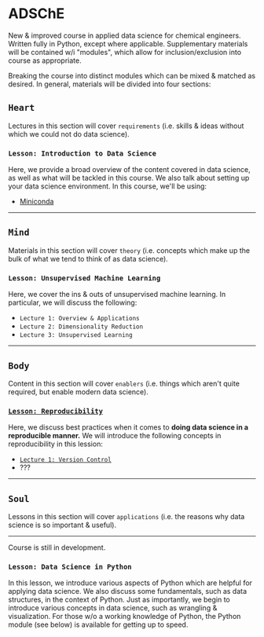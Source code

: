 # ADSChE
New & improved course in applied data science for chemical engineers. 
Written fully in Python, except where applicable. 
Supplementary materials will be contained w/i "modules", which allow for inclusion/exclusion into course as appropriate.

Breaking the course into distinct modules which can be mixed & matched as desired. 
In general, materials will be divided into four sections: 


## `Heart` 
Lectures in this section will cover `requirements` (i.e. skills & ideas without which we could not do data science). 

### `Lesson: Introduction to Data Science`
Here, we provide a broad overview of the content covered in data science, as well as what will be tackled in this course. 
We also talk about setting up your data science environment. In this course, we'll be using:
- [Miniconda](https://docs.conda.io/en/latest/miniconda.html)

-----


## `Mind` 
Materials in this section will cover `theory` (i.e. concepts which make up the bulk of what we tend to think of as data science).

### `Lesson: Unsupervised Machine Learning`
Here, we cover the ins & outs of unsupervised machine learning. 
In particular, we will discuss the following:
- `Lecture 1: Overview & Applications`
- `Lecture 2: Dimensionality Reduction`
- `Lecture 3: Unsupervised Learning`

-----


## `Body` 
Content in this section will cover `enablers` (i.e. things which aren't quite required, but enable modern data science).

### [`Lesson: Reproducibility`](https://github.com/curtispmartin/Education/tree/master/ADSChE/Body/Reproducibility)
Here, we discuss best practices when it comes to **doing data science in a reproducible manner.** 
We will introduce the following concepts in reproducibility in this lession: 
- [`Lecture 1: Version Control`](https://github.com/curtispmartin/Education/tree/master/ADSChE/Body/Reproducibility/VersionControl)
- ??? 

-----


## `Soul` 
Lessons in this section will cover `applications` (i.e. the reasons why data science is so important & useful).

-----

Course is still in development. 



### `Lesson: Data Science in Python`
In this lesson, we introduce various aspects of Python which are helpful for applying data science. 
We also discuss some fundamentals, such as data structures, in the context of Python.
Just as importantly, we begin to introduce various concepts in data science, such as wrangling & visualization.
For those w/o a working knowledge of Python, the Python module (see below) is available for getting up to speed. 
